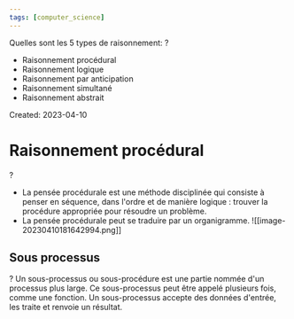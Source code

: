 ```yaml
---
tags: [computer_science] 
---
```


Quelles sont les 5 types de raisonnement:
?
- Raisonnement procédural
- Raisonnement logique
- Raisonnement par anticipation
- Raisonnement simultané
- Raisonnement abstrait
<!--SR:!2023-04-21,4,210-->

Created: 2023-04-10

# Raisonnement procédural
?
- La pensée procédurale est une méthode disciplinée qui consiste à penser en séquence, dans l'ordre et de manière logique : trouver la procédure appropriée pour résoudre un problème.
- La pensée procédurale peut se traduire par un organigramme.
![[image-20230410181642994.png]]
<!--SR:!2023-04-20,6,230-->

## Sous processus
?
Un sous-processus ou sous-procédure est une partie nommée d'un processus plus large. Ce sous-processus peut être appelé plusieurs fois, comme une fonction. Un sous-processus accepte des données d'entrée, les traite et renvoie un résultat.
<!--SR:!2023-05-03,14,230-->